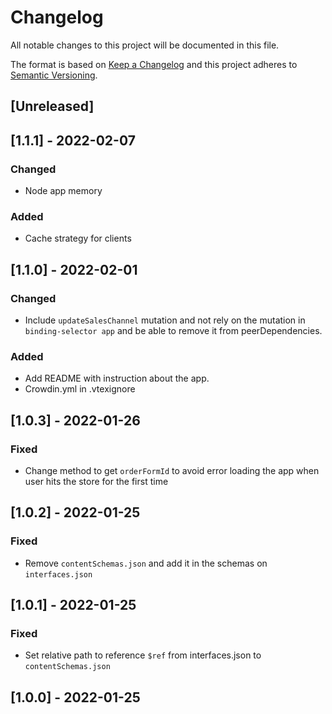# Changelog

All notable changes to this project will be documented in this file.

The format is based on [Keep a Changelog](http://keepachangelog.com/en/1.0.0/)
and this project adheres to [Semantic Versioning](http://semver.org/spec/v2.0.0.html).

## [Unreleased]

## [1.1.1] - 2022-02-07

### Changed

- Node app memory

### Added

- Cache strategy for clients

## [1.1.0] - 2022-02-01

### Changed

- Include `updateSalesChannel` mutation and not rely on the mutation in `binding-selector app` and be able to remove it from peerDependencies.

### Added

- Add README with instruction about the app.
- Crowdin.yml in .vtexignore

## [1.0.3] - 2022-01-26

### Fixed

- Change method to get `orderFormId` to avoid error loading the app when user hits the store for the first time

## [1.0.2] - 2022-01-25

### Fixed

- Remove `contentSchemas.json` and add it in the schemas on `interfaces.json`

## [1.0.1] - 2022-01-25

### Fixed

- Set relative path to reference `$ref` from interfaces.json to `contentSchemas.json`

## [1.0.0] - 2022-01-25
